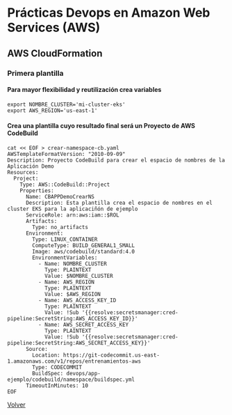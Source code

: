 # Prácticas Devops en Amazon Web Services (AWS)
## AWS CloudFormation


### Primera plantilla
#### Para mayor flexibilidad y reutilización crea variables
```shell
export NOMBRE_CLUSTER='mi-cluster-eks'
export AWS_REGION='us-east-1'
```

#### Crea una plantilla cuyo resultado final será un Proyecto de AWS CodeBuild

```shell
cat << EOF > crear-namespace-cb.yaml
AWSTemplateFormatVersion: "2010-09-09"
Description: Proyecto CodeBuild para crear el espacio de nombres de la Aplicación Demo
Resources:
  Project:
    Type: AWS::CodeBuild::Project    
    Properties:
      Name: CBAPPDemoCrearNS
      Description: Esta plantilla crea el espacio de nombres en el cluster EKS para la aplicaciñón de ejemplo
      ServiceRole: arn:aws:iam::$ROL
      Artifacts:
        Type: no_artifacts
      Environment:
        Type: LINUX_CONTAINER
        ComputeType: BUILD_GENERAL1_SMALL
        Image: aws/codebuild/standard:4.0
        EnvironmentVariables:
          - Name: NOMBRE_CLUSTER
            Type: PLAINTEXT
            Value: $NOMBRE_CLUSTER
          - Name: AWS_REGION
            Type: PLAINTEXT
            Value: $AWS_REGION
          - Name: AWS_ACCESS_KEY_ID
            Type: PLAINTEXT
            Value: !Sub '{{resolve:secretsmanager:cred-pipeline:SecretString:AWS_ACCESS_KEY_ID}}'
          - Name: AWS_SECRET_ACCESS_KEY
            Type: PLAINTEXT
            Value: !Sub '{{resolve:secretsmanager:cred-pipeline:SecretString:AWS_SECRET_ACCESS_KEY}}' 
      Source:
        Location: https://git-codecommit.us-east-1.amazonaws.com/v1/repos/entrenamientos-aws
        Type: CODECOMMIT
        BuildSpec: devops/app-ejemplo/codebuild/namespace/buildspec.yml
      TimeoutInMinutes: 10
EOF
```

[Volver](indice.md)